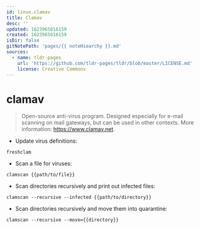 ```yaml
---
id: linux.clamav
title: Clamav
desc: ''
updated: 1623965016159
created: 1623965016159
isDir: false
gitNotePath: 'pages/{{ noteHiearchy }}.md'
sources:
  - name: tldr-pages
    url: 'https://github.com/tldr-pages/tldr/blob/master/LICENSE.md'
    license: Creative Commons
---
```

# clamav

> Open-source anti-virus program.
> Designed especially for e-mail scanning on mail gateways, but can be used in other contexts.
> More information: <https://www.clamav.net>.

- Update virus definitions:

`freshclam`

- Scan a file for viruses:

`clamscan {{path/to/file}}`

- Scan directories recursively and print out infected files:

`clamscan --recursive --infected {{path/to/directory}}`

- Scan directories recursively and move them into quarantine:

`clamscan --recursive --move={{directory}}`

